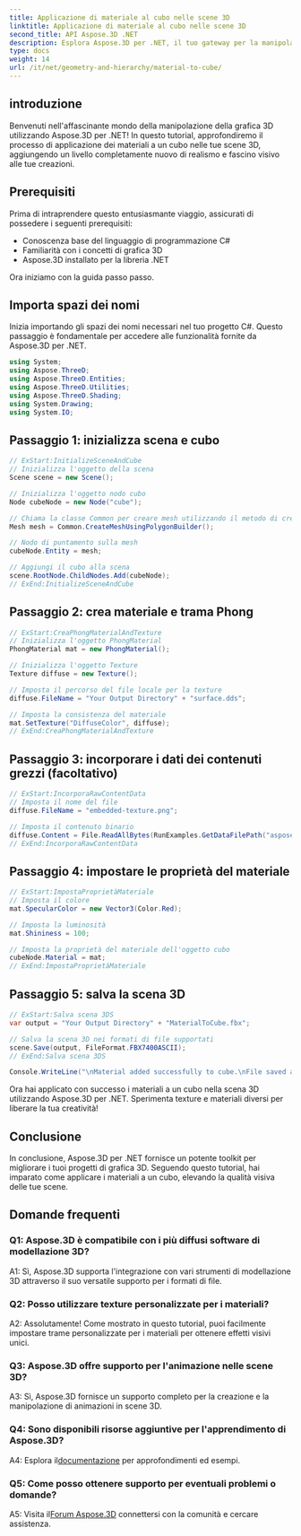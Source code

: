 ```yaml
---
title: Applicazione di materiale al cubo nelle scene 3D
linktitle: Applicazione di materiale al cubo nelle scene 3D
second_title: API Aspose.3D .NET
description: Esplora Aspose.3D per .NET, il tuo gateway per la manipolazione grafica 3D senza soluzione di continuità. Applica i materiali senza sforzo, migliora il realismo ed eleva i tuoi progetti.
type: docs
weight: 14
url: /it/net/geometry-and-hierarchy/material-to-cube/
---
```

## introduzione

Benvenuti nell'affascinante mondo della manipolazione della grafica 3D utilizzando Aspose.3D per .NET! In questo tutorial, approfondiremo il processo di applicazione dei materiali a un cubo nelle tue scene 3D, aggiungendo un livello completamente nuovo di realismo e fascino visivo alle tue creazioni.

## Prerequisiti

Prima di intraprendere questo entusiasmante viaggio, assicurati di possedere i seguenti prerequisiti:

- Conoscenza base del linguaggio di programmazione C#
- Familiarità con i concetti di grafica 3D
- Aspose.3D installato per la libreria .NET

Ora iniziamo con la guida passo passo.

## Importa spazi dei nomi

Inizia importando gli spazi dei nomi necessari nel tuo progetto C#. Questo passaggio è fondamentale per accedere alle funzionalità fornite da Aspose.3D per .NET.

```csharp
using System;
using Aspose.ThreeD;
using Aspose.ThreeD.Entities;
using Aspose.ThreeD.Utilities;
using Aspose.ThreeD.Shading;
using System.Drawing;
using System.IO;
```

## Passaggio 1: inizializza scena e cubo

```csharp
// ExStart:InitializeSceneAndCube
// Inizializza l'oggetto della scena
Scene scene = new Scene();

// Inizializza l'oggetto nodo cubo
Node cubeNode = new Node("cube");

// Chiama la classe Common per creare mesh utilizzando il metodo di creazione poligoni per impostare l'istanza della mesh
Mesh mesh = Common.CreateMeshUsingPolygonBuilder();

// Nodo di puntamento sulla mesh
cubeNode.Entity = mesh;

// Aggiungi il cubo alla scena
scene.RootNode.ChildNodes.Add(cubeNode);
// ExEnd:InitializeSceneAndCube
```

## Passaggio 2: crea materiale e trama Phong

```csharp
// ExStart:CreaPhongMaterialAndTexture
// Inizializza l'oggetto PhongMaterial
PhongMaterial mat = new PhongMaterial();

// Inizializza l'oggetto Texture
Texture diffuse = new Texture();

// Imposta il percorso del file locale per la texture
diffuse.FileName = "Your Output Directory" + "surface.dds";

// Imposta la consistenza del materiale
mat.SetTexture("DiffuseColor", diffuse);
// ExEnd:CreaPhongMaterialAndTexture
```

## Passaggio 3: incorporare i dati dei contenuti grezzi (facoltativo)

```csharp
// ExStart:IncorporaRawContentData
// Imposta il nome del file
diffuse.FileName = "embedded-texture.png";

// Imposta il contenuto binario
diffuse.Content = File.ReadAllBytes(RunExamples.GetDataFilePath("aspose-logo.jpg"));
// ExEnd:IncorporaRawContentData
```

## Passaggio 4: impostare le proprietà del materiale

```csharp
// ExStart:ImpostaProprietàMateriale
// Imposta il colore
mat.SpecularColor = new Vector3(Color.Red);

// Imposta la luminosità
mat.Shininess = 100;

// Imposta la proprietà del materiale dell'oggetto cubo
cubeNode.Material = mat;
// ExEnd:ImpostaProprietàMateriale
```

## Passaggio 5: salva la scena 3D

```csharp
// ExStart:Salva scena 3DS
var output = "Your Output Directory" + "MaterialToCube.fbx";

// Salva la scena 3D nei formati di file supportati
scene.Save(output, FileFormat.FBX7400ASCII);
// ExEnd:Salva scena 3DS

Console.WriteLine("\nMaterial added successfully to cube.\nFile saved at " + output);
```

Ora hai applicato con successo i materiali a un cubo nella scena 3D utilizzando Aspose.3D per .NET. Sperimenta texture e materiali diversi per liberare la tua creatività!

## Conclusione

In conclusione, Aspose.3D per .NET fornisce un potente toolkit per migliorare i tuoi progetti di grafica 3D. Seguendo questo tutorial, hai imparato come applicare i materiali a un cubo, elevando la qualità visiva delle tue scene.

## Domande frequenti

### Q1: Aspose.3D è compatibile con i più diffusi software di modellazione 3D?

A1: Sì, Aspose.3D supporta l'integrazione con vari strumenti di modellazione 3D attraverso il suo versatile supporto per i formati di file.

### Q2: Posso utilizzare texture personalizzate per i materiali?

A2: Assolutamente! Come mostrato in questo tutorial, puoi facilmente impostare trame personalizzate per i materiali per ottenere effetti visivi unici.

### Q3: Aspose.3D offre supporto per l'animazione nelle scene 3D?

A3: Sì, Aspose.3D fornisce un supporto completo per la creazione e la manipolazione di animazioni in scene 3D.

### Q4: Sono disponibili risorse aggiuntive per l'apprendimento di Aspose.3D?

 A4: Esplora il[documentazione](https://reference.aspose.com/3d/net/) per approfondimenti ed esempi.

### Q5: Come posso ottenere supporto per eventuali problemi o domande?

 A5: Visita il[Forum Aspose.3D](https://forum.aspose.com/c/3d/18) connettersi con la comunità e cercare assistenza.